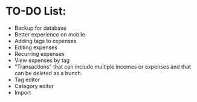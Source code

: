 # TO-DO List:
- Backup for database
- Better experience on mobile
- Adding tags to expenses
- Editing expenses
- Recurring expenses
- View expenses by tag
- "Transactions" that can include multiple incomes or expenses and that can
be deleted as a bunch.
- Tag editor
- Category editor
- Import